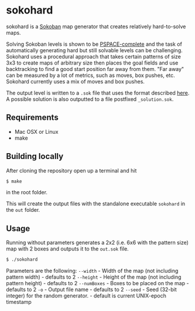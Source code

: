 # sokohard
sokohard is a [Sokoban](https://en.wikipedia.org/wiki/Sokoban) map generator that creates relatively hard-to-solve maps.

Solving Sokoban levels is shown to be [PSPACE-complete](http://citeseerx.ist.psu.edu/viewdoc/summary?doi=10.1.1.52.41) and the task of automatically generating hard but still solvable levels can be challenging. Sokohard uses a procedural approach that takes certain patterns of size 3x3 to create maps of arbitrary size then places the goal fields and use backtracking to find a good start position far away from them. "Far away" can be measured by a lot of metrics, such as moves, box pushes, etc. Sokohard currently uses a mix of moves and box pushes.

The output level is written to a `.sok` file that uses the format described [here](http://www.sokobano.de/wiki/index.php?title=Level_format).
A possible solution is also outputted to a file postfixed `_solution.sok`.

## Requirements

* Mac OSX or Linux
* make

## Building locally

After cloning the repository open up a terminal and hit
````bash
$ make
````
in the root folder.

This will create the output files with the standalone executable
`sokohard` in the `out` folder.

## Usage

Running without parameters generates a 2x2 (i.e. 6x6 with the pattern size) map with 2 boxes and outputs it to the `out.sok` file.
````bash
$ ./sokohard
````
Parameters are the following:
`--width` - Width of the map (not including pattern width) - defaults to 2
`--height` - Height of the map (not including pattern height) - defaults to 2
`--numBoxes` - Boxes to be placed on the map - defaults to 2
`-o` - Output file name - defaults to 2
`--seed` - Seed (32-bit integer) for the random generator. - default is current UNIX-epoch timestamp
